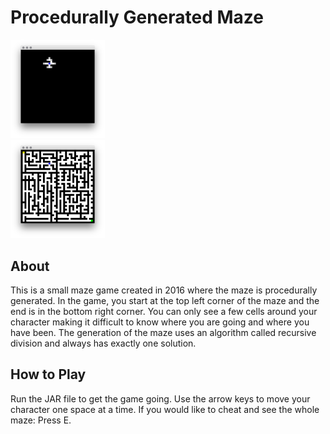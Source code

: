 # Procedurally Generated Maze  

<div class="row">
  <div class="column">
    <img src="https://github.com/connellygo/PGM/blob/master/img/maze_dark.png?raw=true" width="30%">
  </div>
  <div class="column">
    <img src="https://github.com/connellygo/PGM/blob/master/img/maze.png?raw=true" width="30%">
  </div>
</div>

## About  
This is a small maze game created in 2016 where the maze is procedurally generated. In the game, you start at the top left corner of the maze and the end is in the bottom right corner. You can only see a few cells around your character making it difficult to know where you are going and where you have been. The generation of the maze uses an algorithm called recursive division and always has exactly one solution.  

## How to Play  
Run the JAR file to get the game going. Use the arrow keys to move your character one space at a time. If you would like to cheat and see the whole maze: Press E.  
